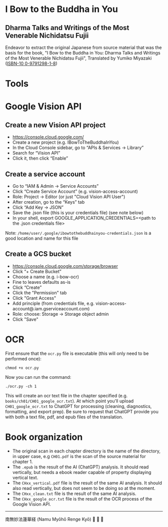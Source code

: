 # I Bow to the Buddha in You
## Dharma Talks and Writings of the Most Venerable Nichidatsu Fujii

Endeavor to extract the original Japanese from source material that was the basis for the book, "I Bow to the Buddha in You: Dharma Talks and Writings of the Most Venerable Nichidatsu Fujii", Translated by Yumiko Miyazaki ([ISBN-10 0-9791298-1-8](https://www.amazon.com/Bow-Buddha-You-Venerable-Nichidatsu/dp/B003TT830S/))

# Tools

# Google Vision API

## Create a new Vision API project

- https://console.cloud.google.com/
- Create a new project (e.g. IBowToTheBuddhaInYou)
- In the Cloud Console sidebar, go to “APIs & Services → Library”
- Search for “Vision API”
- Click it, then click “Enable”

## Create a service account

- Go to “IAM & Admin → Service Accounts”
- Click “Create Service Account” (e.g. vision-access-account)
- Role: Project → Editor (or just "Cloud Vision API User")
- After creation, go to the “Keys” tab
- Click “Add Key → JSON”
- Save the .json file (this is your credentials file) (see note below)
- In your shell, export GOOGLE_APPLICATION_CREDENTIALS=<path to the .json credentials file>

Note: `/home/user/.google/ibowtothebuddhainyou-credentials.json` is a good location and name for this file

## Create a GCS bucket

- https://console.cloud.google.com/storage/browser
- Click “+ Create Bucket”
- Choose a name (e.g. i-bow-ocr)
- Fine to leaves defaults as-is
- Click “Create”
- Click the "Permission" tab
- Click "Grant Access"
- Add principle (from credentials file, e.g. vision-access-account@<project-id>.iam.gserviceaccount.com)
- Role: choose: Storage -> Storage object admin
- Click "Save"

# OCR

First ensure that the `ocr.py` file is executable (this will only need to be performed once):

```
chmod +x ocr.py
```

Now you can run the command:

```
./ocr.py -ch 1
```

This will create an ocr text file in the chapter specified (e.g. `books/ch01/CH01_google_ocr.txt`). At which point you'll upload `CH01_google_ocr.txt` to ChatGPT for processing (cleaning, diagnostics, formatting, and export prep). Be sure to request that ChatGPT provide you with both a text file, pdf, and epub files of the translation.

# Book organization

- The original scan in each chapter directory is the name of the directory, in upper case, e.g `CH01.pdf` is the scan of the source material for chapter 1.
- The `.epub` is the result of the AI (ChatGPT) analysis. It should read vertically, but needs a ebook reader capable of property displaying vertical text.
- The `CHxx_vertical.pdf` file is the result of the same AI analysis. It should also read vertically, but does not seem to be doing so at the moment.
- The `CHxx_clean.txt` file is the result of the same AI analysis.
- The `CHxx_google_ocr.txt` file is the result of the OCR process of the Google Vision API.

***
南無妙法蓮華経 (Namu Myōhō Renge Kyō) :pray: :pray: :pray:

